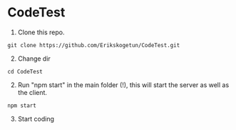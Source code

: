 # CodeTest

1. Clone this repo.

```
git clone https://github.com/Erikskogetun/CodeTest.git
```

2. Change dir
```
cd CodeTest
```

2. Run "npm start" in the main folder (!), this will start the server as well as the client.

```
npm start
```

3. Start coding
